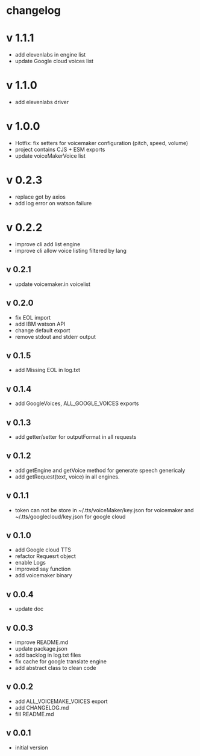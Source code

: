 # changelog

# v 1.1.1

- add elevenlabs in engine list
- update Google cloud voices list
 
# v 1.1.0

- add elevenlabs driver

# v 1.0.0

- Hotfix: fix setters for voicemaker configuration (pitch, speed, volume)
- project contains CJS + ESM exports
- update voiceMakerVoice list
  
# v 0.2.3

- replace got by axios
- add log error on watson failure

# v 0.2.2

- improve cli add list engine
- improve cli allow voice listing filtered by lang

## v 0.2.1

- update voicemaker.in voicelist

## v 0.2.0

- fix EOL import
- add IBM watson API
- change default export
- remove stdout and stderr output

## v 0.1.5

- add Missing EOL in log.txt

## v 0.1.4

- add GoogleVoices, ALL_GOOGLE_VOICES exports

## v 0.1.3

- add getter/setter for outputFormat in all requests

## v 0.1.2

- add getEngine and getVoice method for generate speech genericaly
- add getRequest(text, voice) in all engines.

## v 0.1.1

- token can not be store in  ~/.tts/voiceMaker/key.json for voicemaker and ~/.tts/googlecloud/key.json for google cloud

## v 0.1.0

- add Google cloud TTS
- refactor Requesrt object
- enable Logs
- improved say function
- add voicemaker binary

## v 0.0.4

- update doc

## v 0.0.3

- improve README.md
- update package.json
- add backlog in log.txt files
- fix cache for google translate engine
- add abstract class to clean code

## v 0.0.2

- add ALL_VOICEMAKE_VOICES export
- add CHANGELOG.md
- fill README.md

## v 0.0.1

- initial version